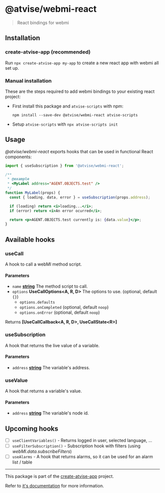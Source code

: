 # @atvise/webmi-react

> React bindings for webmi

## Installation

### create-atvise-app (recommended)

Run `npx create-atvise-app my-app` to create a new react app with webmi all set up.

### Manual installation

These are the steps required to add webmi bindings to your existing react project:

- First install this package and `atvise-scripts` with npm:

  `npm install --save-dev @atvise/webmi-react atvise-scripts`

- Setup `atvise-scripts` with `npx atvise-scripts init`

## Usage

_@atvise/webmi-react_ exports hooks that can be used in functional React components:

```jsx
import { useSubscription } from '@atvise/webmi-react';

/**
 * @example
 * <MyLabel address="AGENT.OBJECTS.test" />
 */
function MyLabel(props) {
  const { loading, data, error } = useSubscription(props.address);

  if (loading) return <i>loading...</i>;
  if (error) return <i>An error ocurred</i>;

  return <p>AGENT.OBJECTS.test currently is: {data.value}</p>;
}
```

## Available hooks

<!-- Generated by documentation.js. Update this documentation by updating the source code. -->

### useCall

A hook to call a webMI method script.

#### Parameters

- `name` **[string](https://developer.mozilla.org/docs/Web/JavaScript/Reference/Global_Objects/String)** The method script to call.
- `options` **UseCallOptions&lt;A, R, D>** The options to use. (optional, default `{}`)
  - `options.defaults`
  - `options.onCompleted` (optional, default `noop`)
  - `options.onError` (optional, default `noop`)

Returns **\[UseCallCallback&lt;A, R, D>, UseCallState&lt;R>]**

### useSubscription

A hook that returns the live value of a variable.

#### Parameters

- `address` **[string](https://developer.mozilla.org/docs/Web/JavaScript/Reference/Global_Objects/String)** The variable's address.

### useValue

A hook that returns a variable's value.

#### Parameters

- `address` **[string](https://developer.mozilla.org/docs/Web/JavaScript/Reference/Global_Objects/String)** The variable's node id.

## Upcoming hooks

- [ ] `useClientVariables()` - Returns logged in user, selected language, ...
- [ ] `useFilterSubscription()` - Subscription hook with filters (using _webMI.data.subscribeFilters_)
- [ ] `useAlarms` - A hook that returns alarms, so it can be used for an alarm list / table

<!-- BEGIN footer -->
<!-- This section is generated, do not edit it! -->

---

This package is part of the [create-atvise-app](https://github.com/atvise/create-atvise-app#readme) project.

Refer to [it's documentation](https://github.com/atvise/create-atvise-app#readme) for more information.

<!-- END footer -->
